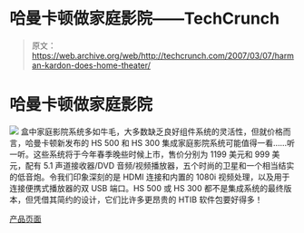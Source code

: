 # 哈曼卡顿做家庭影院——TechCrunch

> 原文：<https://web.archive.org/web/http://techcrunch.com/2007/03/07/harman-kardon-does-home-theater/>

# 哈曼卡顿做家庭影院

![](img/5f384d7f5463c021733c3c1353667961.png)
盒中家庭影院系统多如牛毛，大多数缺乏良好组件系统的灵活性，但就价格而言，哈曼卡顿新发布的 HS 500 和 HS 300 集成家庭影院系统可能值得一看……听一听。这些系统将于今年春季晚些时候上市，售价分别为 1199 美元和 999 美元，配有 5.1 声道接收器/DVD 音频/视频播放器，五个时尚的卫星和一个相当结实的低音炮。令我们印象深刻的是 HDMI 连接和内置的 1080i 视频处理，以及用于连接便携式播放器的双 USB 端口。HS 500 或 HS 300 都不是集成系统的最终版本，但凭借其简约的设计，它们比许多更昂贵的 HTIB 软件包要好得多！

[产品页面](https://web.archive.org/web/20210301022911/http://www.harmankardon.com/)